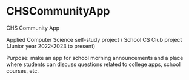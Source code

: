 # CHSCommunityApp
CHS Community App 

Applied Computer Science self-study project / School CS Club project (Junior year 2022-2023 to present)

Purpose: make an app for school morning announcements and a place where students can discuss questions related to college apps, school courses, etc.

